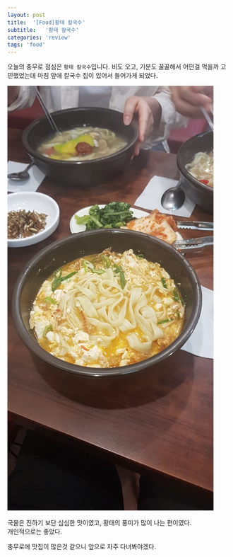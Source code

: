 ```yaml
---
layout: post
title:  '[Food]황태 칼국수'
subtitle:   '황태 칼국수'
categories: 'review'
tags: 'food'
---
```


오늘의 충무로 점심은 ``황태 칼국수``입니다. 비도 오고, 기분도 꿀꿀해서 어떤걸 먹을까 고민했었는데 마침 앞에 칼국수 집이 있어서 들어가게 되었다.

![](/assets/img/posts/2019-07-25-12-44-24.png)

국물은 진하기 보단 심심한 맛이였고, 황태의 풍미가 많이 나는 편이였다.  
개인적으로는 좋았다.

충무로에 맛집이 많은것 같으니 앞으로 자주 다녀봐야겠다.